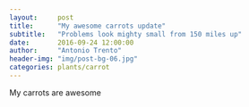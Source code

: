 ```yaml
---
layout:     post
title:      "My awesome carrots update"
subtitle:   "Problems look mighty small from 150 miles up"
date:       2016-09-24 12:00:00
author:     "Antonio Trento"
header-img: "img/post-bg-06.jpg"
categories: plants/carrot
---
```


My carrots are awesome